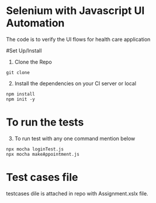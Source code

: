 # Selenium with Javascript UI Automation
The code is to verify the UI flows for health care application

#Set Up/Install

1. Clone the Repo

```
git clone
```

2. Install the dependencies on your CI server or local

```
npm install
npm init -y
```

# To run the tests

3. To run test with any one command mention below

```
npx mocha loginTest.js
npx mocha makeAppointment.js
```

# Test cases file
testcases dile is attached in repo with Assignment.xslx file.


